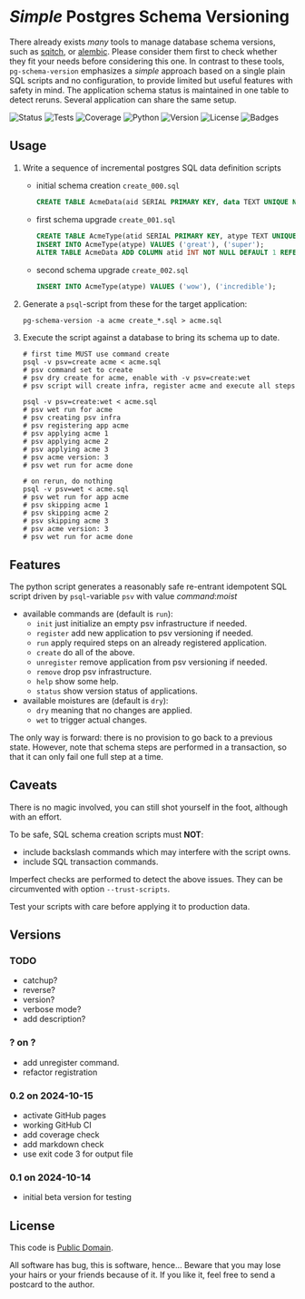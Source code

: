 # _Simple_ Postgres Schema Versioning

There already exists _many_ tools to manage database schema versions, such as
[sqitch](https://sqitch.org/), or [alembic](https://alembic.sqlalchemy.org/).
Please consider them first to check whether they fit your needs before
considering this one.
In contrast to these tools, `pg-schema-version` emphasizes a _simple_ approach
based on a single plain SQL scripts and no configuration, to provide limited but
useful features with safety in mind.
The application schema status is maintained in one table to detect reruns.
Several application can share the same setup.

![Status](https://github.com/zx80/pg-schema-version/actions/workflows/test.yml/badge.svg?branch=main&style=flat)
![Tests](https://img.shields.io/badge/tests-156%20✓-success)
![Coverage](https://img.shields.io/badge/coverage-100%25-success)
![Python](https://img.shields.io/badge/python-3-informational)
![Version](https://img.shields.io/pypi/v/pg-schema-version)
![License](https://img.shields.io/pypi/l/pg-schema-version?style=flat)
![Badges](https://img.shields.io/badge/badges-7-informational)

## Usage

1. Write a sequence of incremental postgres SQL data definition scripts

   - initial schema creation `create_000.sql`

     ```sql
     CREATE TABLE AcmeData(aid SERIAL PRIMARY KEY, data TEXT UNIQUE NOT NULL);
     ```

   - first schema upgrade `create_001.sql`

     ```sql
     CREATE TABLE AcmeType(atid SERIAL PRIMARY KEY, atype TEXT UNIQUE NOT NULL);
     INSERT INTO AcmeType(atype) VALUES ('great'), ('super');
     ALTER TABLE AcmeData ADD COLUMN atid INT NOT NULL DEFAULT 1 REFERENCES AcmeType;
     ```

   - second schema upgrade `create_002.sql`

     ```sql
     INSERT INTO AcmeType(atype) VALUES ('wow'), ('incredible');
     ```

2. Generate a `psql`-script from these for the target application:

   ```shell
   pg-schema-version -a acme create_*.sql > acme.sql
   ```

3. Execute the script against a database to bring its schema up to date.

   ```shell
   # first time MUST use command create
   psql -v psv=create acme < acme.sql
   # psv command set to create
   # psv dry create for acme, enable with -v psv=create:wet
   # psv script will create infra, register acme and execute all steps

   psql -v psv=create:wet < acme.sql
   # psv wet run for acme
   # psv creating psv infra
   # psv registering app acme
   # psv applying acme 1
   # psv applying acme 2
   # psv applying acme 3
   # psv acme version: 3
   # psv wet run for acme done

   # on rerun, do nothing
   psql -v psv=wet < acme.sql
   # psv wet run for app acme
   # psv skipping acme 1
   # psv skipping acme 2
   # psv skipping acme 3
   # psv acme version: 3
   # psv wet run for acme done
   ```

## Features

The python script generates a reasonably safe re-entrant idempotent SQL script
driven by `psql`-variable `psv` with value _command_:_moist_

- available commands are (default is `run`):
  - `init` just initialize an empty psv infrastructure if needed.
  - `register` add new application to psv versioning if needed.
  - `run` apply required steps on an already registered application.
  - `create` do all of the above.
  - `unregister` remove application from psv versioning if needed.
  - `remove` drop psv infrastructure.
  - `help` show some help.
  - `status` show version status of applications.
- available moistures are (default is `dry`):
  - `dry` meaning that no changes are applied.
  - `wet` to trigger actual changes.

The only way is forward: there is no provision to go back to a previous
state. However, note that schema steps are performed in a transaction, so
that it can only fail one full step at a time.

## Caveats

There is no magic involved, you can still shot yourself in the foot, although
with an effort.

To be safe, SQL schema creation scripts must **NOT**:
- include backslash commands which may interfere with the script owns.
- include SQL transaction commands.

Imperfect checks are performed to detect the above issues.
They can be circumvented with option `--trust-scripts`.

Test your scripts with care before applying it to production data.

## Versions

### TODO

- catchup?
- reverse?
- version?
- verbose mode?
- add description?

### ? on ?

- add unregister command.
- refactor registration

### 0.2 on 2024-10-15

- activate GitHub pages
- working GitHub CI
- add coverage check
- add markdown check
- use exit code 3 for output file

### 0.1 on 2024-10-14

- initial beta version for testing

## License

This code is [Public Domain](https://creativecommons.org/publicdomain/zero/1.0/).

All software has bug, this is software, hence…
Beware that you may lose your hairs or your friends because of it.
If you like it, feel free to send a postcard to the author.
